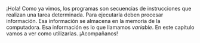 ¡Hola!
Como ya vimos, los programas son secuencias de instrucciones que realizan una tarea determinada. Para ejecutarla deben procesar información. Esa información se almacena en la memoria de la computadora. Esa información es lo que llamamos _variable_.
En este capítulo vamos a ver como utilizarlas.
¡Acompañanos!